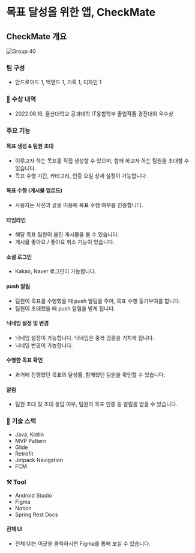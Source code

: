 
# 목표 달성을 위한 앱, CheckMate
  
## CheckMate 개요

![Group 40](https://github.com/user-attachments/assets/5dc22d07-0a7f-4e04-a04e-83515976e4ed)



### 팀 구성
- 안드로이드 1, 백앤드 1, 기획 1, 디자인 1

### 🏅 수상 내역
- 2022.06.16, 울산대학교 공과대학 IT융합학부 졸업작품 경진대회 우수상

### 주요 기능
#### 목표 생성 & 팀원 초대
- 이루고자 하는 목표를 직접 생성할 수 있으며, 함께 하고자 하는 팀원을 초대할 수 있습니다.
- 목표 수행 기간, 카테고리, 인증 요일 상세 설정이 가능합니다.
#### 목표 수행 (게시물 업로드)
- 사용자는 사진과 글을 이용해 목표 수행 여부를 인증합니다.
#### 타임라인
- 해당 목표 팀원이 올린 게시물을 볼 수 있습니다.
- 게시물 좋아요 / 좋아요 취소 기능이 있습니다.
#### 소셜 로그인
- Kakao, Naver 로그인이 가능합니다.
#### push 알림
- 팀원이 목표를 수행했을 때 push 알림을 주어, 목표 수행 동기부여를 합니다.
- 팀원이 초대했을 때 push 알림을 받게 됩니다.
#### 닉네임 설정 및 변경
- 닉네임 설정이 가능합니다. 닉네임은 중복 검증을 거치게 됩니다.
- 닉네임 변경이 가능합니다.
#### 수행한 목표 확인
- 과거에 진행했던 목표의 달성률, 함께했던 팀원을 확인할 수 있습니다.
#### 알림
- 팀원 초대 및 초대 응답 여부, 팀원의 목표 인증 등 알림을 받을 수 있습니다.

### 🧱 기술 스택
- Java, Kotlin
- MVP Pattern
- Glide
- Retrofit
- Jetpack Navigation
- FCM
  
### ⚒️ Tool
- Android Studio
- Figma
- Notion
- Spring Rest Docs
  

#### 전체 UI
- 전체 UI는 이곳을 클릭하시면 Figma를 통해 보실 수 있습니다.

